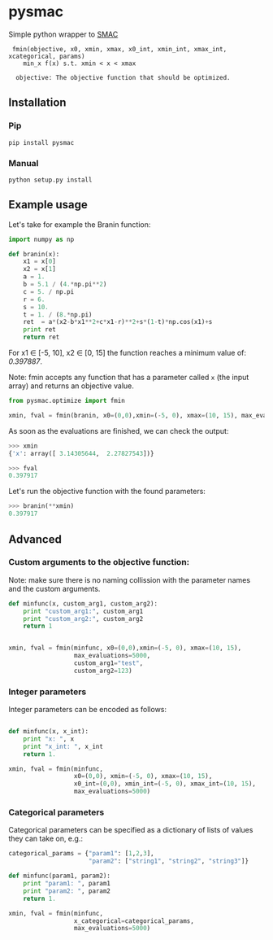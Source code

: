 pysmac
======

Simple python wrapper to [SMAC](http://www.cs.ubc.ca/labs/beta/Projects/SMAC/)

```
 fmin(objective, x0, xmin, xmax, x0_int, xmin_int, xmax_int, xcategorical, params)
    min_x f(x) s.t. xmin < x < xmax
    
  objective: The objective function that should be optimized.
```

Installation
------------

### Pip

```
pip install pysmac
```


### Manual

```
python setup.py install
```
 
Example usage
-------------

Let's take for example the Branin function:
```python
import numpy as np

def branin(x):
    x1 = x[0]
    x2 = x[1]
    a = 1.
    b = 5.1 / (4.*np.pi**2)
    c = 5. / np.pi
    r = 6.
    s = 10.
    t = 1. / (8.*np.pi)
    ret  = a*(x2-b*x1**2+c*x1-r)**2+s*(1-t)*np.cos(x1)+s
    print ret
    return ret
```
For x1 ∈ [-5, 10], x2 ∈ [0, 15] the function reaches a minimum value of: *0.397887*.

Note: fmin accepts any function that has a parameter called `x` (the input array) and returns an objective value.

```python
from pysmac.optimize import fmin

xmin, fval = fmin(branin, x0=(0,0),xmin=(-5, 0), xmax=(10, 15), max_evaluations=5000)
```
As soon as the evaluations are finished, we can check the output:
```python
>>> xmin
{'x': array([ 3.14305644,  2.27827543])}

>>> fval
0.397917
```

Let's run the objective function with the found parameters:
```python
>>> branin(**xmin)
0.397917
```

Advanced
--------

### Custom arguments to the objective function:

Note: make sure there is no naming collission with the parameter names and the custom arguments.

```python
def minfunc(x, custom_arg1, custom_arg2):
    print "custom_arg1:", custom_arg1
    print "custom_arg2:", custom_arg2
    return 1


xmin, fval = fmin(minfunc, x0=(0,0),xmin=(-5, 0), xmax=(10, 15),
                  max_evaluations=5000,
                  custom_arg1="test",
                  custom_arg2=123)
```


### Integer parameters
Integer parameters can be encoded as follows:
```python

def minfunc(x, x_int):
    print "x: ", x
    print "x_int: ", x_int
    return 1.

xmin, fval = fmin(minfunc,
                  x0=(0,0), xmin=(-5, 0), xmax=(10, 15),
                  x0_int=(0,0), xmin_int=(-5, 0), xmax_int=(10, 15),
                  max_evaluations=5000)
```


### Categorical parameters

Categorical parameters can be specified as a dictionary of lists of values they can take on, e.g.:
```python
categorical_params = {"param1": [1,2,3],
                      "param2": ["string1", "string2", "string3"]}

def minfunc(param1, param2):
    print "param1: ", param1
    print "param2: ", param2
    return 1.

xmin, fval = fmin(minfunc,
                  x_categorical=categorical_params,
                  max_evaluations=5000)
```

